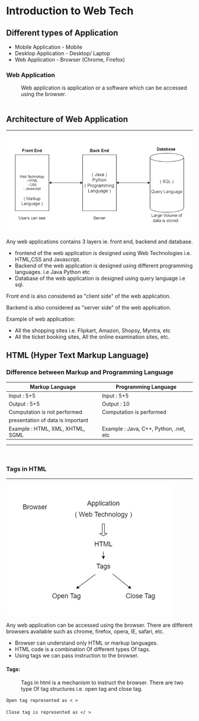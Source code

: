 # Introduction to Web Tech

## Different types of Application

- Mobile Application - Mobile
- Desktop Application - Desktop/ Laptop
- Web Application - Browser (Chrome, Firefox)

### Web Application

<dd>Web application is application or a software which can be accessed using the browser.</dd>

<br>

## Architecture of Web Application

---

![Architecture of Web Application](webTech.png)

Any web applications contains 3 layers ie. front end, backend and database.

- frontend of the web application is designed using Web Technologies i.e. HTML,CSS and Javascript.
- Backend of the web application is designed using different programming languages. i.e Java Python etc
- Database of the web application is designed using query language i.e sql.

Front end is also considered as "client side" of the web application.

Backend is also considered as "server side" of the web application.

Example of web application:

- All the shopping sites i.e. Flipkart, Amazon, Shopsy, Myntra, etc
- All the ticket booking sites, All the online examination sites, etc.

## HTML (Hyper Text Markup Language)

### Difference between Markup and Programming Language

| Markup Language                   | Programming Language                   |
| --------------------------------- | -------------------------------------- |
| Input : 5+5                       | Input : 5+5                            |
| Output : 5+5                      | Output : 10                            |
| Computation is not performed      | Computation is performed               |
| presentation of data is important |                                        |
| Example : HTML, XML, XHTML, SGML  | Example : Java, C++, Python, .net, etc |

---

<br>

### Tags in HTML

---

![](HTMLTags.drawio.png)

Any web application can be accessed using the browser. There are different browsers available such as chrome, firefox, opera, IE, safari, etc.

- Browser can understand only HTML or markup languages.
- HTML code is a combination Of different types Of tags.
- Using tags we can pass instruction to the browser.

#### Tags:

<dd>Tags in html is a mechanism to instruct the browser. There are two type Of tag structures i.e. open tag and close tag.</dd>

    Open tag represented as < >

    Close tag is represented as </ >
